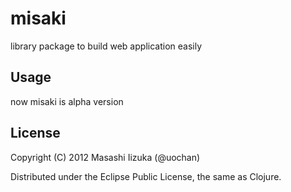 # misaki

library package to build web application easily

## Usage

now misaki is alpha version

## License

Copyright (C) 2012 Masashi Iizuka (@uochan)

Distributed under the Eclipse Public License, the same as Clojure.
